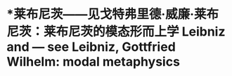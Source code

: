 # \*莱布尼茨——见戈特弗里德·威廉·莱布尼茨：莱布尼茨的模态形而上学 Leibniz and — see Leibniz, Gottfried Wilhelm: modal metaphysics


